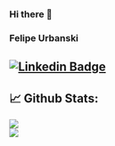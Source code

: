 ### Hi there 👋

### Felipe Urbanski

[![Linkedin Badge](https://img.shields.io/badge/-Felipe%20Urbanski-blue?style=flat-square&logo=Linkedin&logoColor=white&link=https://www.linkedin.com/in/felipeurbansk)](https://www.linkedin.com/in/felipeurbansk)
---------------------------------------------------------------------------------------------------------------------------------------------------------------------------------

## 📈 **Github Stats:**

<a href="https://github.com/felipeurbansk">
<img align="center" src="https://github-readme-stats.vercel.app/api?username=felipeurbansk&show_icons=true&include_all_commits=true&theme=blue-green&count_private=true">
</a>
</br>
<a href="https://github.com/felipeurbansk/github-readme-stats">
<img align="center" src="https://github-readme-stats.anuraghazra1.vercel.app/api/top-langs/?username=felipeurbansk&layout=compact&theme=blue-green" />
</a>
